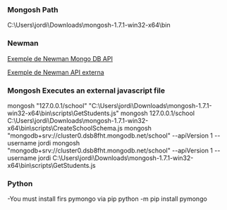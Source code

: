 ### Mongosh Path
C:\Users\jordi\Downloads\mongosh-1.7.1-win32-x64\bin

### Newman
[Exemple de Newman Mongo DB API](https://github.com/jmopos/mongodb-course-gencat/blob/master/newman/MongoDB%20Data%20API-2023-03-02-16-18-52-173-0.html)

[Exemple de Newman API externa](https://github.com/jmopos/mongodb-course-gencat/blob/master/newman/NttData-student-gencat-2023-03-02-16-17-05-428-0.html)

### Mongosh Executes an external javascript file
mongosh "127.0.0.1/school" "C:\Users\jordi\Downloads\mongosh-1.7.1-win32-x64\bin\scripts\GetStudents.js"
mongosh 127.0.0.1/school C:\Users\jordi\Downloads\mongosh-1.7.1-win32-x64\bin\scripts\CreateSchoolSchema.js
mongosh "mongodb+srv://cluster0.dsb8fht.mongodb.net/school" --apiVersion 1 --username jordi
mongosh "mongodb+srv://cluster0.dsb8fht.mongodb.net/school" --apiVersion 1 --username jordi C:\Users\jordi\Downloads\mongosh-1.7.1-win32-x64\bin\scripts\GetStudents.js

### Python
-You must install firs pymongo via pip
python -m pip install pymongo
